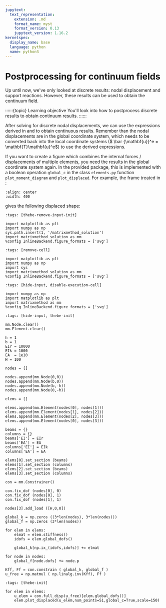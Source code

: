 ```yaml
---
jupytext:
  text_representation:
    extension: .md
    format_name: myst
    format_version: 0.13
    jupytext_version: 1.16.2
kernelspec:
  display_name: base
  language: python
  name: python3
---
```


# Postprocessing for continuum fields

Up until now, we've only looked at discrete results: nodal displacement and support reactions. However, these results can be used to obtain the continuum field.

::::::{topic} Learning objective
You'll look into how to postprocess discrete results to obtain continuum results.
::::::

After solving for discrete nodal displacements, we can use the expressions derived in [](../lecture1/single_element.md) and [](./element_loads.md) to obtain continuous results. Remember than the nodal displacements are in the global coordinate system, which needs to be converted back into the local coordinate systems ($ \bar {\mathbf{u}}^e = \mathbf{T}\mathbf{u}^e$) to use the derived expressions.

If you want to create a figure which combines the internal forces / displacements of multiple elements, you need the results in the global coordinate system again. In the provided package, this is implemented with a boolean operation `global_c` in the class `elements.py` function `plot_moment_diagram` and `plot_displaced`. For example, the frame treated in [](../workshop1/Workshop_1_Apply.ipynb):

```{figure} https://raw.githubusercontent.com/ibcmrocha/public/main/vierendeel.png
:align: center
:width: 400
```

gives the following displaced shape:

```{code-cell} ipython3
:tags: [thebe-remove-input-init]

import matplotlib as plt
import numpy as np
sys.path.insert(1, '/matrixmethod_solution')
import matrixmethod_solution as mm
%config InlineBackend.figure_formats = ['svg']
```

```{code-cell} ipython3
:tags: [remove-cell]

import matplotlib as plt
import numpy as np
import sys
import matrixmethod_solution as mm
%config InlineBackend.figure_formats = ['svg']
```

```{code-cell} ipython3
:tags: [hide-input, disable-execution-cell]

import numpy as np
import matplotlib as plt
import matrixmethod as mm
%config InlineBackend.figure_formats = ['svg']
```

```{code-cell} ipython3
:tags: [hide-input, thebe-init]

mm.Node.clear()
mm.Element.clear()

h = 1
b = 1
EIr = 10000
EIk = 1000
EA  = 1e10
H = 100

nodes = []

nodes.append(mm.Node(0,0))
nodes.append(mm.Node(b,0))
nodes.append(mm.Node(b,-h))
nodes.append(mm.Node(0,-h))

elems = []

elems.append(mm.Element(nodes[0], nodes[1]))
elems.append(mm.Element(nodes[1], nodes[2]))
elems.append(mm.Element(nodes[2], nodes[3]))
elems.append(mm.Element(nodes[0], nodes[3]))

beams = {}
columns = {}
beams['EI'] = EIr
beams['EA'] = EA
columns['EI'] = EIk
columns['EA'] = EA

elems[0].set_section (beams)
elems[1].set_section (columns)
elems[2].set_section (beams)
elems[3].set_section (columns)

con = mm.Constrainer()

con.fix_dof (nodes[0], 0)
con.fix_dof (nodes[0], 1)
con.fix_dof (nodes[1], 1)

nodes[3].add_load ([H,0,0])

global_k = np.zeros ((3*len(nodes), 3*len(nodes)))
global_f = np.zeros (3*len(nodes))

for elem in elems:
    elmat = elem.stiffness()
    idofs = elem.global_dofs()
    
    global_k[np.ix_(idofs,idofs)] += elmat

for node in nodes:
    global_f[node.dofs] += node.p

Kff, Ff = con.constrain ( global_k, global_f )
u_free = np.matmul ( np.linalg.inv(Kff), Ff )
```

```{code-cell} ipython3
:tags: [thebe-init]

for elem in elems:
    u_elem = con.full_disp(u_free)[elem.global_dofs()]
    elem.plot_displaced(u_elem,num_points=51,global_c=True,scale=150)
```

```{code-cell} ipython3

```
